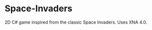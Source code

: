 Space-Invaders
==========================

2D C# game inspired from the classic Space Invaders. Uses XNA 4.0.
